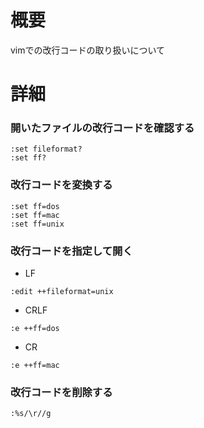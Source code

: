 # 概要
vimでの改行コードの取り扱いについて

# 詳細

### 開いたファイルの改行コードを確認する
```
:set fileformat?
:set ff?
```

### 改行コードを変換する
```
:set ff=dos
:set ff=mac
:set ff=unix
```

### 改行コードを指定して開く
- LF
```
:edit ++fileformat=unix
```
- CRLF
```
:e ++ff=dos
```
- CR
```
:e ++ff=mac
```

### 改行コードを削除する
```
:%s/\r//g
```
